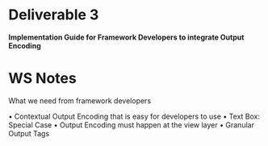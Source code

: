 # **Deliverable 3**

**Implementation Guide for Framework Developers to integrate Output
Encoding**

# WS Notes

What we need from framework developers

• Contextual Output Encoding that is easy for developers to use • Text
Box: Special Case • Output Encoding must happen at the view layer •
Granular Output Tags